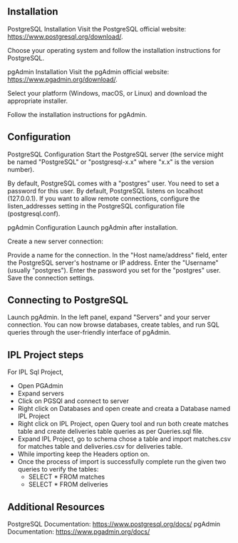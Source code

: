 ## Installation

PostgreSQL Installation
Visit the PostgreSQL official website: https://www.postgresql.org/download/.

Choose your operating system and follow the installation instructions for PostgreSQL.

pgAdmin Installation
Visit the pgAdmin official website: https://www.pgadmin.org/download/.

Select your platform (Windows, macOS, or Linux) and download the appropriate installer.

Follow the installation instructions for pgAdmin.

## Configuration

PostgreSQL Configuration
Start the PostgreSQL server (the service might be named "PostgreSQL" or "postgresql-x.x" where "x.x" is the version number).

By default, PostgreSQL comes with a "postgres" user. You need to set a password for this user.
By default, PostgreSQL listens on localhost (127.0.0.1). If you want to allow remote connections, configure the listen_addresses setting in the PostgreSQL configuration file (postgresql.conf).

pgAdmin Configuration
Launch pgAdmin after installation.

Create a new server connection:

Provide a name for the connection.
In the "Host name/address" field, enter the PostgreSQL server's hostname or IP address.
Enter the "Username" (usually "postgres").
Enter the password you set for the "postgres" user.
Save the connection settings.

## Connecting to PostgreSQL

Launch pgAdmin.
In the left panel, expand "Servers" and your server connection.
You can now browse databases, create tables, and run SQL queries through the user-friendly interface of pgAdmin.

## IPL Project steps

For IPL Sql Project,

- Open PGAdmin
- Expand servers
- Click on PGSQl and connect to server
- Right click on Databases and open create and creata a Database named IPL Project
- Right click on IPL Project, open Query tool and run both create matches table and create deliveries table queries as per Queries.sql file.
- Expand IPL Project, go to schema chose a table and import matches.csv for matches table and deliveries.csv for deliveries table.
- While importing keep the Headers option on.
- Once the process of import is successfully complete run the given two queries to verify the tables:
  - SELECT \* FROM matches
  - SELECT \* FROM deliveries

## Additional Resources

PostgreSQL Documentation: https://www.postgresql.org/docs/
pgAdmin Documentation: https://www.pgadmin.org/docs/
